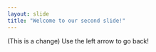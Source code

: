 ```yaml
---
layout: slide
title: "Welcome to our second slide!"
---
```

(This is a change)
Use the left arrow to go back!
